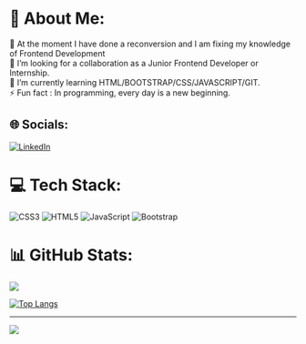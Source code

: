 # 💫 About Me:
🔭 At the moment I have done a reconversion and I am fixing my knowledge of Frontend Development<br>👯 I’m looking for a  collaboration  as a Junior Frontend Developer or Internship.<br>🌱 I’m currently learning HTML/BOOTSTRAP/CSS/JAVASCRIPT/GIT. <br>⚡ Fun fact : In programming, every day is a new beginning.


## 🌐 Socials:
[![LinkedIn](https://img.shields.io/badge/LinkedIn-%230077B5.svg?logo=linkedin&logoColor=white)](https://linkedin.com/in/https://www.linkedin.com/in/monica-birsan-33b468257/) 

# 💻 Tech Stack:
![CSS3](https://img.shields.io/badge/css3-%231572B6.svg?style=for-the-badge&logo=css3&logoColor=white) ![HTML5](https://img.shields.io/badge/html5-%23E34F26.svg?style=for-the-badge&logo=html5&logoColor=white) ![JavaScript](https://img.shields.io/badge/javascript-%23323330.svg?style=for-the-badge&logo=javascript&logoColor=%23F7DF1E) ![Bootstrap](https://img.shields.io/badge/bootstrap-%23563D7C.svg?style=for-the-badge&logo=bootstrap&logoColor=white)
# 📊 GitHub Stats:
![](https://github-readme-streak-stats.herokuapp.com/?user=monicabirsan&theme=radical&hide_border=false)<br/>

[![Top Langs](https://github-readme-stats.vercel.app/api/top-langs/?username=monicabirsan&layout=compact)](https://github.com/monicabirsan/github-readme-stats)


---
[![](https://visitcount.itsvg.in/api?id=monicabirsan&icon=9&color=5)](https://visitcount.itsvg.in)

<!-- Proudly created with GPRM ( https://gprm.itsvg.in ) -->
